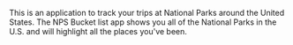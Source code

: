 This is an application to track your trips at National Parks around the United States. The NPS Bucket list app shows you all of the National Parks in the U.S. and will highlight all the places you've been.

